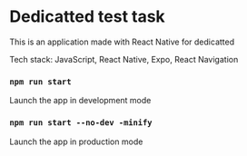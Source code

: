# Dedicatted test task
This is an application made with React Native for dedicatted

Tech stack: JavaScript, React Native, Expo, React Navigation

### `npm run start`
Launch the app in development mode

### `npm run start --no-dev -minify`
Launch the app in production mode
